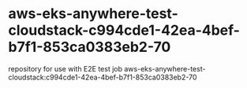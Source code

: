 # aws-eks-anywhere-test-cloudstack-c994cde1-42ea-4bef-b7f1-853ca0383eb2-70
repository for use with E2E test job aws-eks-anywhere-test-cloudstack:c994cde1-42ea-4bef-b7f1-853ca0383eb2-70
